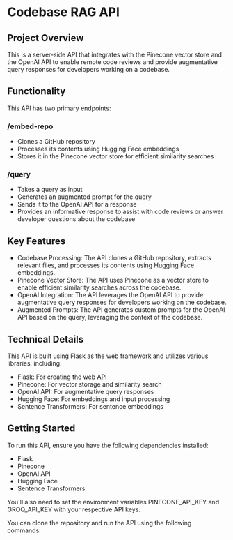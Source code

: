 # Codebase RAG API

## Project Overview

This is a server-side API that integrates with the Pinecone vector store and the OpenAI API to enable remote code reviews and provide augmentative query responses for developers working on a codebase.

## Functionality

This API has two primary endpoints:

### /embed-repo

* Clones a GitHub repository
* Processes its contents using Hugging Face embeddings
* Stores it in the Pinecone vector store for efficient similarity searches

### /query

* Takes a query as input
* Generates an augmented prompt for the query
* Sends it to the OpenAI API for a response
* Provides an informative response to assist with code reviews or answer developer questions about the codebase

## Key Features

* Codebase Processing: The API clones a GitHub repository, extracts relevant files, and processes its contents using Hugging Face embeddings.
* Pinecone Vector Store: The API uses Pinecone as a vector store to enable efficient similarity searches across the codebase.
* OpenAI Integration: The API leverages the OpenAI API to provide augmentative query responses for developers working on the codebase.
* Augmented Prompts: The API generates custom prompts for the OpenAI API based on the query, leveraging the context of the codebase.

## Technical Details

This API is built using Flask as the web framework and utilizes various libraries, including:

* Flask: For creating the web API
* Pinecone: For vector storage and similarity search
* OpenAI API: For augmentative query responses
* Hugging Face: For embeddings and input processing
* Sentence Transformers: For sentence embeddings

## Getting Started

To run this API, ensure you have the following dependencies installed:

* Flask
* Pinecone
* OpenAI API
* Hugging Face
* Sentence Transformers

You'll also need to set the environment variables PINECONE_API_KEY and GROQ_API_KEY with your respective API keys.

You can clone the repository and run the API using the following commands:
